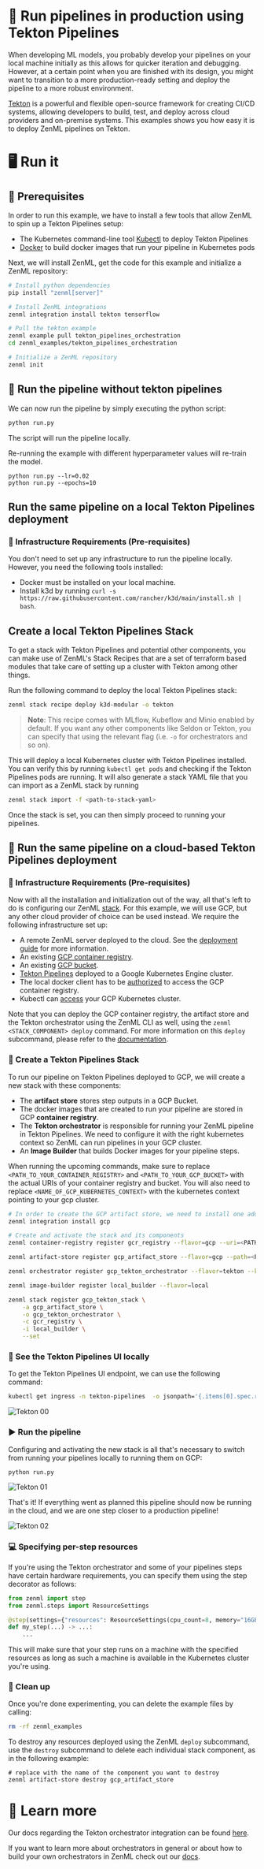 # 🏃 Run pipelines in production using Tekton Pipelines

When developing ML models, you probably develop your pipelines on your local
machine initially as this allows for quicker iteration and debugging. However,
at a certain point when you are finished with its design, you might want to 
transition to a more production-ready setting and deploy the pipeline to a more
robust environment.

[Tekton](https://tekton.dev/) is a powerful and flexible open-source framework 
for creating CI/CD systems, allowing developers to build, test, and deploy 
across cloud providers and on-premise systems. This examples shows you how easy 
it is to deploy ZenML pipelines on Tekton.

# 🖥 Run it

## 📄 Prerequisites

In order to run this example, we have to install a few tools that allow ZenML to
spin up a Tekton Pipelines setup:

* The Kubernetes command-line tool [Kubectl](https://kubernetes.io/docs/tasks/tools/#kubectl)
to deploy Tekton Pipelines
* [Docker](https://docs.docker.com/get-docker/) to build docker images that run
your pipeline in Kubernetes pods 

Next, we will install ZenML, get the code for this example and initialize a
ZenML repository:

```bash
# Install python dependencies
pip install "zenml[server]"

# Install ZenML integrations
zenml integration install tekton tensorflow

# Pull the tekton example
zenml example pull tekton_pipelines_orchestration
cd zenml_examples/tekton_pipelines_orchestration

# Initialize a ZenML repository
zenml init
```

## 🏃 Run the pipeline **without** tekton pipelines

We can now run the pipeline by simply executing the python script:

```bash
python run.py
```

The script will run the pipeline locally.

Re-running the example with different hyperparameter values will re-train
the model.

```shell
python run.py --lr=0.02
python run.py --epochs=10
```

## Run the same pipeline on a local Tekton Pipelines deployment

### 📄 Infrastructure Requirements (Pre-requisites)

You don't need to set up any infrastructure to run the pipeline locally. However, you need the following tools installed:
  * Docker must be installed on your local machine.
  * Install k3d by running `curl -s https://raw.githubusercontent.com/rancher/k3d/main/install.sh | bash`.

## Create a local Tekton Pipelines Stack

To get a stack with Tekton Pipelines and potential other components, you can make use of ZenML's Stack Recipes that are a set of terraform based modules that take care of setting up a cluster with Tekton among other things.

Run the following command to deploy the local Tekton Pipelines stack:

```bash
zenml stack recipe deploy k3d-modular -o tekton
```

>**Note**:
> This recipe comes with MLflow, Kubeflow and Minio enabled by default. If you
> want any other components like Seldon or Tekton, you can specify that using
> the relevant flag (i.e. `-o` for orchestrators and so on).

This will deploy a local Kubernetes cluster with Tekton Pipelines installed. You can verify this by running `kubectl get pods` and checking if the Tekton Pipelines pods are running.
It will also generate a stack YAML file that you can import as a ZenML stack by running 

```bash
zenml stack import -f <path-to-stack-yaml>
```
Once the stack is set, you can then simply proceed to running your pipelines.

## 🏃️ Run the same pipeline on a cloud-based Tekton Pipelines deployment

### 📄 Infrastructure Requirements (Pre-requisites)

Now with all the installation and initialization out of the way, all that's left
to do is configuring our ZenML [stack](https://docs.zenml.io/getting-started/core-concepts). For
this example, we will use GCP, but any other cloud provider of choice can be used instead. We require the following infrastructure set up:

* A remote ZenML server deployed to the cloud. See the 
[deployment guide](https://docs.zenml.io/getting-started/deploying-zenml) for
more information.
* An existing [GCP container registry](https://cloud.google.com/container-registry/docs).
* An existing [GCP bucket](https://cloud.google.com/storage/docs/creating-buckets).
* [Tekton Pipelines](https://tekton.dev/docs/pipelines/install/#installing-tekton-pipelines-on-kubernetes) deployed to a Google 
Kubernetes Engine cluster.
* The local docker client has to be [authorized](https://cloud.google.com/container-registry/docs/advanced-authentication) 
to access the GCP container registry.
* Kubectl can [access](https://cloud.google.com/kubernetes-engine/docs/how-to/cluster-access-for-kubectl) your GCP 
Kubernetes cluster.

Note that you can deploy the GCP container
registry, the artifact store and the Tekton orchestrator using the ZenML CLI as
well, using the `zenml <STACK_COMPONENT> deploy` command. For more information
on this `deploy` subcommand, please refer to the
[documentation](https://docs.zenml.io/advanced-guide/practical-mlops/stack-recipes#deploying-stack-components-directly).

### 🥞 Create a Tekton Pipelines Stack

To run our pipeline on Tekton Pipelines deployed to GCP, we will create a new 
stack with these components:

* The **artifact store** stores step outputs in a GCP Bucket.
* The docker images that are created to run your pipeline are stored in 
GCP **container registry**.
* The **Tekton orchestrator** is responsible for running your ZenML pipeline 
in Tekton Pipelines. We need to configure it with the right kubernetes context 
so ZenML can run pipelines in your GCP cluster. 
* An **Image Builder** that builds Docker images for your pipeline steps.

When running the upcoming commands, make sure to replace 
`<PATH_TO_YOUR_CONTAINER_REGISTRY>` and `<PATH_TO_YOUR_GCP_BUCKET>` with the 
actual URIs of your container registry and bucket. You will also need to replace
`<NAME_OF_GCP_KUBERNETES_CONTEXT>` with the kubernetes context pointing to your 
gcp cluster.

```bash
# In order to create the GCP artifact store, we need to install one additional ZenML integration:
zenml integration install gcp

# Create and activate the stack and its components
zenml container-registry register gcr_registry --flavor=gcp --uri=<PATH_TO_YOUR_CONTAINER_REGISTRY>

zenml artifact-store register gcp_artifact_store --flavor=gcp --path=<PATH_TO_YOUR_GCP_BUCKET>

zenml orchestrator register gcp_tekton_orchestrator --flavor=tekton --kubernetes_context=<NAME_OF_GCP_KUBERNETES_CONTEXT>

zenml image-builder register local_builder --flavor=local

zenml stack register gcp_tekton_stack \
    -a gcp_artifact_store \
    -o gcp_tekton_orchestrator \
    -c gcr_registry \
    -i local_builder \
    --set
```

### 🏁 See the Tekton Pipelines UI locally

To get the Tekton Pipelines UI endpoint, we can use the following command:

```bash
kubectl get ingress -n tekton-pipelines  -o jsonpath='{.items[0].spec.rules[0].host}'
```


![Tekton 00](assets/tekton_ui.png)

### ▶️ Run the pipeline

Configuring and activating the new stack is all that's necessary to switch from 
running your pipelines locally to running them on GCP:

```bash
python run.py
```

![Tekton 01](assets/tekton_ui_2.png)

That's it! If everything went as planned this pipeline should now be running in 
the cloud, and we are one step closer to a production pipeline!

![Tekton 02](assets/tekton_ui_3.png)

### 💻 Specifying per-step resources

If you're using the Tekton orchestrator and some of your pipelines steps have 
certain hardware requirements, you can specify them using the step decorator as 
follows:

```python
from zenml import step
from zenml.steps import ResourceSettings

@step(settings={"resources": ResourceSettings(cpu_count=8, memory="16GB")})
def my_step(...) -> ...:
    ...
```

This will make sure that your step runs on a machine with the specified 
resources as long as such a machine is available in the Kubernetes cluster 
you're using.

### 🧽 Clean up

Once you're done experimenting, you can delete the example files by calling:

```bash
rm -rf zenml_examples
```

To destroy any resources deployed using the ZenML `deploy` subcommand, use the
`destroy` subcommand to delete each individual stack component, as in the
following example:

```shell
# replace with the name of the component you want to destroy
zenml artifact-store destroy gcp_artifact_store
```

# 📜 Learn more

Our docs regarding the Tekton orchestrator integration can be found 
[here](https://docs.zenml.io/component-gallery/orchestrators/tekton).

If you want to learn more about orchestrators in general or about how to build 
your own orchestrators in ZenML check out our 
[docs](https://docs.zenml.io/component-gallery/orchestrators/custom).
